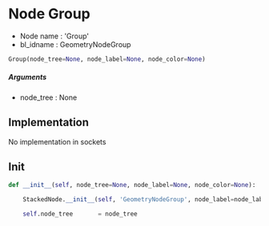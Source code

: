 # Node Group

- Node name : 'Group'
- bl_idname : GeometryNodeGroup


``` python
Group(node_tree=None, node_label=None, node_color=None)
```
##### Arguments

- node_tree : None

## Implementation

No implementation in sockets

## Init

``` python
def __init__(self, node_tree=None, node_label=None, node_color=None):

    StackedNode.__init__(self, 'GeometryNodeGroup', node_label=node_label, node_color=node_color)

    self.node_tree       = node_tree
```
